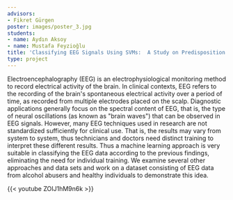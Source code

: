 ```yaml
---
advisors:
- Fikret Gürgen
poster: images/poster_3.jpg
students:
- name: Aydın Aksoy
- name: Mustafa Feyzioğlu
title: 'Classifying EEG Signals Using SVMs:  A Study on Predisposition to Alcoholism'
type: project
---
```


Electroencephalography (EEG) is an electrophysiological monitoring method to record electrical activity of the brain. In clinical contexts, EEG refers to the recording of the brain's spontaneous electrical activity over a period of time, as recorded from multiple electrodes placed on the scalp. Diagnostic applications generally focus on the spectral content of EEG, that is, the type of neural oscillations (as known as "brain waves") that can be observed in EEG signals. However, many EEG techniques used in research are not standardized sufficiently for clinical use. That is, the results may vary from system to system, thus technicians and doctors need distinct training to interpret these different results. Thus a machine learning approach is very suitable in classifying the EEG data according to the previous findings, eliminating the need for individual training. We examine several other approaches and data sets and work on a dataset consisting of EEG data from alcohol abusers and healthy individuals to demonstrate this idea.


{{< youtube ZOIJ1hM9n6k >}}